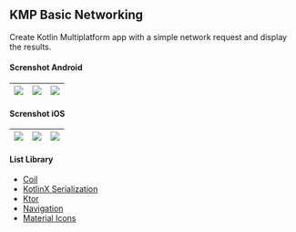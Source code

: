 ## KMP Basic Networking

Create Kotlin Multiplatform app with a simple network request and display the results.

#### Screnshot Android ####
| ![](https://i.imgur.com/VVo81ZB.png) | ![](https://i.imgur.com/ANXtD1d.png) | ![](https://i.imgur.com/KjKwn8G.png) |
| --- | --- | --- |

#### Screnshot iOS ####
| ![](https://i.imgur.com/X59AL2f.png) | ![](https://i.imgur.com/Hvez1WP.png) | ![](https://i.imgur.com/5gO3Hly.png) |
| --- | --- | --- |

#### List Library ####
- [Coil](https://coil-kt.github.io/coil/)
- [KotlinX Serialization](https://github.com/Kotlin/kotlinx.serialization)
- [Ktor](https://ktor.io/)
- [Navigation](https://mvnrepository.com/artifact/org.jetbrains.androidx.navigation/navigation-compose)
- [Material Icons](https://mvnrepository.com/artifact/org.jetbrains.compose.material/material-icons-extended)